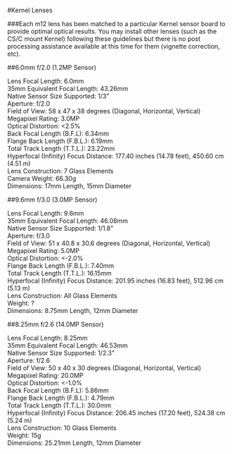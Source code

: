 #Kernel Lenses

###Each m12 lens has been matched to a particular Kernel sensor board to provide optimal optical results. You may install other lenses (such as the CS/C mount Kernel) following these guidelines but there is no post processing assistance available at this time for them (vignette correction, etc).

##6.0mm f/2.0 (1.2MP Sensor)

Lens Focal Length: 6.0mm  
35mm Equivalent Focal Length: 43.26mm  
Native Sensor Size Supported: 1/3"  
Aperture: f/2.0  
Field of View: 58 x 47 x 38 degrees (Diagonal, Horizontal, Vertical)  
Megapixel Rating: 3.0MP  
Optical Distortion: <2.5%  
Back Focal Length (B.F.L): 6.34mm  
Flange Back Length (F.B.L.): 6.19mm  
Total Track Length (T.T.L.): 23.22mm  
Hyperfocal (Infinity) Focus Distance: 177.40 inches (14.78 feet), 450.60 cm (4.51 m)  
Lens Construction: 7 Glass Elements  
Camera Weight: 66.30g  
Dimensions: 17mm Length, 15mm Diameter  

##9.6mm f/3.0 (3.0MP Sensor)

Lens Focal Length: 9.6mm  
35mm Equivalent Focal Length: 46.08mm  
Native Sensor Size Supported: 1/1.8"  
Aperture: f/3.0  
Field of View: 51 x 40.8 x 30.6 degrees (Diagonal, Horizontal, Vertical)  
Megapixel Rating: 5.0MP  
Optical Distortion: <-2.0%  
Flange Back Length (F.B.L.): 7.40mm  
Total Track Length (T.T.L.): 16.15mm  
Hyperfocal (Infinity) Focus Distance: 201.95 inches (16.83 feet), 512.96 cm (5.13 m)  
Lens Construction: All Glass Elements  
Weight: ?  
Dimensions: 8.75mm Length, 12mm Diameter  

##8.25mm f/2.6 (14.0MP Sensor)

Lens Focal Length: 8.25mm  
35mm Equivalent Focal Length: 46.53mm  
Native Sensor Size Supported: 1/2.3"  
Aperture: f/2.6  
Field of View: 50 x 40 x 30 degrees (Diagonal, Horizontal, Vertical)  
Megapixel Rating: 20.0MP  
Optical Distortion: <-1.0%  
Back Focal Length (B.F.L): 5.86mm  
Flange Back Length (F.B.L.): 4.79mm  
Total Track Length (T.T.L.): 30.0mm  
Hyperfocal (Infinity) Focus Distance: 206.45 inches (17.20 feet), 524.38 cm (5.24 m)  
Lens Construction: 10 Glass Elements  
Weight: 15g  
Dimensions: 25.21mm Length, 12mm Diameter  

